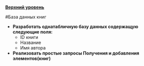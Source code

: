 **[Верхний уровень](https://github.com/KristianKuznetsov/JavaPractice)**

#База данных книг

- **Разработать однатабличную базу данных содержащую следующие поля:**
   - ID книги
   - Название
   - Имя автора
- **Реализовать простые запросы Получения и добавления элементов(книг)**

